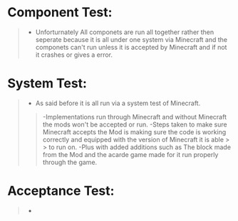  # Component Test: 
  > - Unforturnately All componets are run all together rather then seperate because it is all under one system via Minecraft and the componets can't run         unless it is accepted by Minecraft and if not it crashes or gives a error.
 # System Test:
  > - As said before it is all run via a system test of Minecraft.
  > > -Implementations run through Minecraft and without Minecraft the mods won't be accepted or run.
  > > -Steps taken to make sure Minecraft accepts the Mod is making sure the code is working correctly and equipped with the version of Minecraft it is able   > >  to run on.
  > > -Plus with added additions such as The block made from the Mod and the acarde game made for it run properly through the game.
 # Acceptance Test:
  > - 
